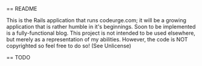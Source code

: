 == README

This is the Rails application that runs codeurge.com; it will be a growing application that is rather humble in it's beginnings. Soon to be implemented is a fully-functional blog.
This project is not intended to be used elsewhere, but merely as a representation of my abilities. However, the code is NOT copyrighted so feel free to do so! (See Unlicense)

== TODO

